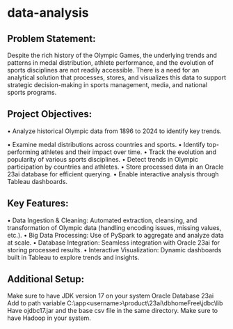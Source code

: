 # data-analysis
## Problem Statement:
Despite the rich history of the Olympic Games, the underlying trends and patterns in medal distribution, athlete performance, and the evolution of sports disciplines are not readily accessible. There is a need for an analytical solution that processes, stores, and visualizes this data to support strategic decision-making in sports management, media, and national sports programs.
## Project Objectives:
•	Analyze historical Olympic data from 1896 to 2024 to identify key trends.

•	Examine medal distributions across countries and sports.
•	Identify top-performing athletes and their impact over time.
•	Track the evolution and popularity of various sports disciplines.
•	Detect trends in Olympic participation by countries and athletes.
•	Store processed data in an Oracle 23ai database for efficient querying.
•	Enable interactive analysis through Tableau dashboards.
## Key Features:
•	Data Ingestion & Cleaning: Automated extraction, cleansing, and transformation of Olympic data (handling encoding issues, missing values, etc.).
•	Big Data Processing: Use of PySpark to aggregate and analyze data at scale.
•	Database Integration: Seamless integration with Oracle 23ai for storing processed results.
•	Interactive Visualization: Dynamic dashboards built in Tableau to explore trends and insights.

## Additional Setup:
Make sure to have JDK version 17 on your system
Oracle Database 23ai
Add to path variable
C:\app\<username>\product\23ai\dbhomeFree\jdbc\lib
Have ojdbc17.jar and the base csv file in the same directory.
Make sure to have Hadoop in your system.



